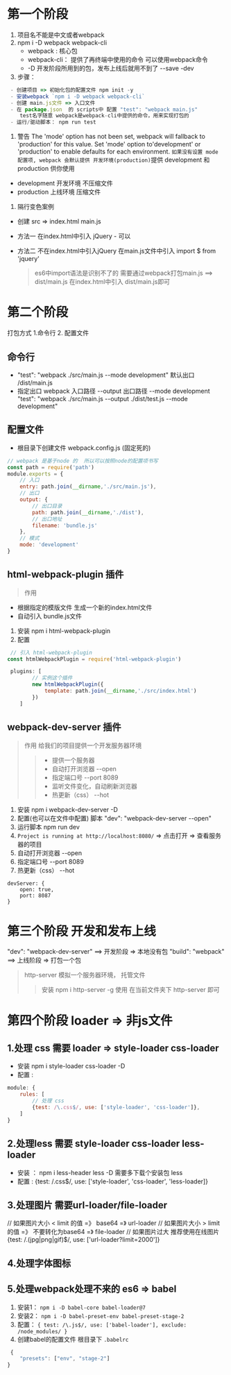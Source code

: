 # 第一个阶段

1. 项目名不能是中文或者webpack
2. npm i -D webpack webpack-cli
   - webpack : 核心包
   - webpack-cli： 提供了再终端中使用的命令  可以使用webpack命令
   - -D 开发阶段所用到的包，发布上线后就用不到了 --save -dev
3. 步骤：

```js
 - 创建项目 => 初始化包的配置文件 npm init -y 
 - 安装webpack `npm i -D webpack webpack-cli`
 - 创建 main.js文件 => 入口文件
 - 在 package.json  的 scripts中 配置 "test": "webpack main.js"  
    test名字随意 webpack是webpack-cli中提供的命令，用来实现打包的
 - 运行/驱动脚本： npm run test 
```

1. 警告
   The 'mode' option has not been set, webpack will fallback to 'production' for this value. Set 'mode' option to'development' or 'production' to enable defaults for each environment. `如果没有设置 mode 配置项, webpack 会默认提供 开发环境(production)`提供 development 和 production 供你使用

- development 开发环境  不压缩文件
- production 上线环境  压缩文件

1. 隔行变色案例

- 创建 src => index.html main.js

- 方法一  在index.html中引入 jQuery - 可以

- 方法二  不在index.html中引入jQuery 在main.js文件中引入 import $ from 'jquery'

  > es6中import语法是识别不了的 需要通过webpack打包main.js ==> dist/main.js
  > 在index.html中引入 dist/main.js即可

# 第二个阶段

  打包方式 1.命令行 2. 配置文件

## 命令行

- "test": "webpack ./src/main.js --mode development"  默认出口 /dist/main.js
- 指定出口  webpack 入口路径 --output 出口路径 --mode development
  "test": "webpack ./src/main.js --output ./dist/test.js --mode development"

## 配置文件

- 根目录下创建文件 webpack.config.js (固定死的)

```js
// webpack 是基于node 的  所以可以按照node的配置项书写
const path = require('path')
module.exports = {
    // 入口
    entry: path.join(__dirname,'./src/main.js'),
    // 出口
    output: {
        // 出口目录
        path: path.join(__dirname,'./dist'),
        // 出口地址
        filename: 'bundle.js'
    },
    // 模式
    mode: 'development'
}
```

## html-webpack-plugin 插件

> 作用 

- 根据指定的模版文件 生成一个新的index.html文件
- 自动引入 bundle.js文件

1. 安装 npm i html-webpack-plugin
2. 配置 

```js
 // 引入 html-webpack-plugin
const htmlWebpackPlugin = require('html-webpack-plugin')

 plugins: [
        // 实例这个插件
        new htmlWebpackPlugin({
            template: path.join(__dirname,'./src/index.html')
        })
    ]
```

## webpack-dev-server 插件

> 作用  给我们的项目提供一个开发服务器环境
>
> > - 提供一个服务器
> > - 自动打开浏览器 --open
> > - 指定端口号 --port 8089
> > - 监听文件变化，自动刷新浏览器
> > - 热更新（css） --hot

1. 安装  npm i webpack-dev-server -D
2. 配置(也可以在文件中配置)
   脚本  "dev": "webpack-dev-server --open"
3. 运行脚本 npm run dev
4. `Project is running at http://localhost:8080/` => 点击打开 => 查看服务器的项目
5. 自动打开浏览器  --open
6. 指定端口号 --port 8089
7. 热更新（css） --hot

<!-- 文件中配置 -->
    devServer: {
        open: true,
        port: 8087
    }

# 第三个阶段  开发和发布上线

"dev": "webpack-dev-server" ==> 开发阶段 => 本地没有包
"build": "webpack"   ==> 上线阶段 => 打包一个包 

> http-server 模拟一个服务器环境， 托管文件
>
> > 安装 npm i http-server -g
> > 使用 在当前文件夹下  http-server  即可

# 第四个阶段 loader => 非js文件

## 1.处理 css  需要 loader => style-loader css-loader

- 安装 npm i style-loader css-loader -D
- 配置 : 

```js
module: {
    rules: [
        // 处理 css 
        {test: /\.css$/, use: ['style-loader', 'css-loader']},
    ]
}
```

## 2.处理less 需要 style-loader css-loader less-loader

- 安装 ： npm i less-header less -D  需要多下载个安装包 less
- 配置 :
  {test: /\.css$/, use: ['style-loader', 'css-loader', 'less-loader]}

## 3.处理图片  需要url-loader/file-loader

 // 如果图片大小 < limit 的值  =》 base64  =》 url-loader
 // 如果图片大小 > limit 的值  =》 不要转化为base64  =》 file-loader
 // 如果图片过大  推荐使用在线图片
 {test: /\.(jpg|png|gif)$/, use: ['url-loader?limit=2000']}

## 4.处理字体图标

## 5.处理webpack处理不来的 es6 => babel

1. 安装1： `npm i -D babel-core babel-loader@7`
2. 安装2： `npm i -D babel-preset-env babel-preset-stage-2`
3. 配置： `{ test: /\.js$/, use: ['babel-loader'], exclude: /node_modules/ }`
4. 创建babel的配置文件  根目录下 `.babelrc`

```js
 {
    "presets": ["env", "stage-2"]
}
```